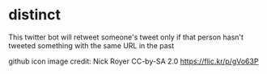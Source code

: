 # distinct
This twitter bot will retweet someone's tweet only if that person hasn't tweeted 
something with the same URL in the past

github icon image credit: Nick Royer CC-by-SA 2.0 https://flic.kr/p/gVo63P

